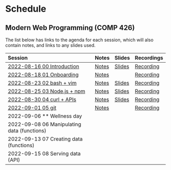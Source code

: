# Schedule

## Modern Web Programming (COMP 426)

The list below has links to the agenda for each session, which will also contain notes, and links to any slides used.

| Session | Notes | Slides | Recordings |
|:--- |:--- |:--- |:--- |
| [2022-08-16 00 Introduction](./00.md) | [Notes](./00.md#notes) | [Slides](https://comp426-2022-fall.github.io/schedule/slides/00.html) | [Recording](https://uncch.hosted.panopto.com/Panopto/Pages/Viewer.aspx?id=a8bd01a8-1c96-4e79-8823-aef300dc08a6) |
| [2022-08-18 01 Onboarding](./01.md) | [Notes](./01.md#notes) |  | [Recording](https://uncch.hosted.panopto.com/Panopto/Pages/Viewer.aspx?id=9b5313e6-b488-44b5-806d-aef500e0ac07) |
| [2022-08-23 02 bash + vim](./02.md) | [Notes](./02.md#notes) | [Slides](https://comp426-2022-fall.github.io/schedule/slides/02.html) | [Recording](https://uncch.hosted.panopto.com/Panopto/Pages/Viewer.aspx?id=3be983ed-8323-4721-a0da-aefa00df7e22) |
| [2022-08-25 03 Node.js + npm](./03.md) | [Notes](./03.md#notes) | [Slides](https://comp426-2022-fall.github.io/schedule/slides/03.html) | [Recording](https://uncch.hosted.panopto.com/Panopto/Pages/Viewer.aspx?id=c51ae8d8-c6a7-4016-8e24-aefc00e18343) |
| [2022-08-30 04 curl + APIs](./04.md) | [Notes](./04.md#notes) | [Slides](https://comp426-2022-fall.github.io/schedule/slides/04.html) | [Recording](https://uncch.hosted.panopto.com/Panopto/Pages/Viewer.aspx?id=7dd53295-54cc-411e-830f-af0100e2c226) |
| [2022-09-01 05 git](./05.md) | [Notes](./05.md#notes) |  | [Recording](https://uncch.hosted.panopto.com/Panopto/Pages/Viewer.aspx?id=77963683-5fa0-46e2-aac3-af0300de56fa) |
| 2022-09-06 ** Wellness day | |  | |
| 2022-09-08 06 Manipulating data (functions) | |  | |
| 2022-09-13 07 Creating data (functions) | |  | |
| 2022-09-15 08 Serving data (API) | |  | |
